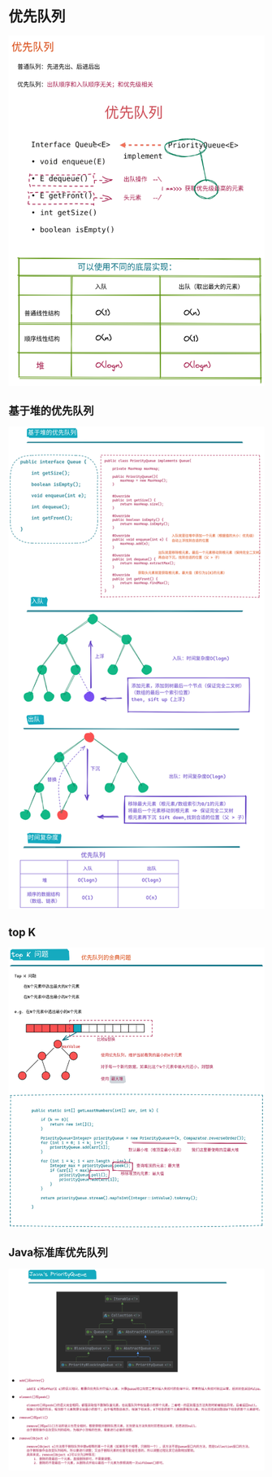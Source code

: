 # 优先队列


![](img/image_2022-03-19-10-43-23.png)


## 基于堆的优先队列

![](img/image_2022-03-20-10-50-48.png)


## top K 

![](img/image_2022-03-20-12-53-43.png)


## Java标准库优先队列

![](img/image_2022-03-20-13-21-59.png)










































